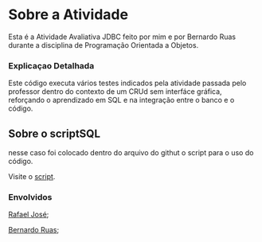 <h1>Sobre a Atividade</h1>
Esta é a Atividade Avaliativa JDBC feito por mim e por Bernardo Ruas durante a disciplina de Programação Orientada a Objetos.
<h3>Explicaçao Detalhada</h3>
Este código executa vários testes indicados pela atividade passada pelo professor dentro do contexto de um CRUd sem interfáce gráfica, reforçando o aprendizado em SQL e na integração entre o banco e o código. 
<h2>Sobre o scriptSQL</h2>
nesse caso foi colocado dentro do arquivo do githut o script para o uso do código.
<p>Visite o <a href="https://github.com/rafaeljosebraga/Atividade-POOJDBC/blob/main/script.sql">script</a>.</p>


<h3>Envolvidos</h3>
<p><a href="https://github.com/rafaeljosebraga">Rafael José</a>;</p>
<p><a href="https://github.com/BeruasCS">Bernardo Ruas</a>;</p>

